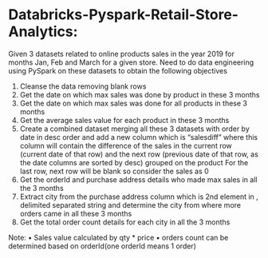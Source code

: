 # Databricks-Pyspark-Retail-Store-Analytics:

Given 3 datasets related to online products sales in the year 2019 for months Jan, Feb and March for a given store. 
Need to do data engineering using PySpark on these datasets to obtain the following objectives
1.	Cleanse the data removing blank rows 
2.	Get the date on which max sales was done by product in these 3 months
3.	Get the date on which max sales was done for all products in these 3 months
4.	Get the average sales value for each product in these 3 months
5.	Create a combined dataset merging all these 3 datasets with order by date in desc order and add a new column which is “salesdiff” where this column will contain the difference of the sales in the current row (current date of that row) and the next row (previous date of that row, as the date columns are sorted by desc) grouped on the product
For the last row, next row will be blank so consider the sales as 0
6.	Get the orderId and purchase address details who made max sales in all the 3 months
7.	Extract city from the purchase address column which is 2nd element in , delimited separated string and determine the city from where more orders came in all these 3 months
8.	Get the total order count details for each city in all the 3 months

Note: 
•	Sales value calculated by qty * price
•	orders count can be determined based on orderId(one orderId means 1 order)

